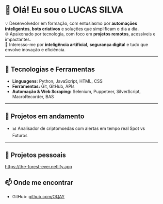 # 👋 Olá! Eu sou o LUCAS SILVA

💡 Desenvolvedor em formação, com entusiasmo por **automações inteligentes**, **bots criativos** e soluções que simplificam o dia a dia.  
🌐 Apaixonado por tecnologia, com foco em **projetos remotos**, acessíveis e impactantes.  
🧠 Interesso-me por **inteligência artificial**, **segurança digital** e tudo que envolve inovação e eficiência.

---

## 🚀 Tecnologias e Ferramentas
- **Linguagens:** Python, JavaScript, HTML, CSS
- **Ferramentas:** Git, GitHub, APIs  
- **Automação & Web Scraping:** Selenium, Puppeteer, SilverScript, MacroRecorder, BAS  

---

## 🔧 Projetos em andamento
- 📊 Analisador de criptomoedas com alertas em tempo real Spot vs Futuros


--- 
## 🔧 Projetos pessoais 
https://the-forest-ever.netlify.app

## 📫 Onde me encontrar
- GitHub: [github.com/OQAY](https://github.com/OQAY)
